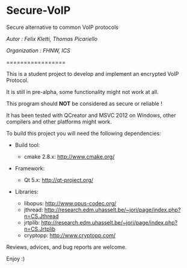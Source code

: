 Secure-VoIP
================

Secure alternative to common VoIP protocols

*Autor : Felix Kletti, Thomas Picariello*

*Organization : FHNW, ICS*

=================

This is a student project to develop and implement an encrypted VoIP Protocol.

It is still in pre-alpha, some functionality might not work at all.

This program should **NOT** be considered as secure or reliable !

It has been tested with QCreator and MSVC 2012 on Windows,
other compilers and other platforms might work.

To build this project you will need the following dependencies:

 - Build tool:
	 - cmake 2.8.x: http://www.cmake.org/

 - Framework:
	 - Qt 5.x: http://qt-project.org/
 
 - Libraries:
	 - libopus: http://www.opus-codec.org/
	 - jthread: http://research.edm.uhasselt.be/~jori/page/index.php?n=CS.Jthread
	 - jrtplib: http://research.edm.uhasselt.be/~jori/page/index.php?n=CS.Jrtplib
	 - cryptopp: http://www.cryptopp.com/

Reviews, advices, and bug reports are welcome.

Enjoy :)
